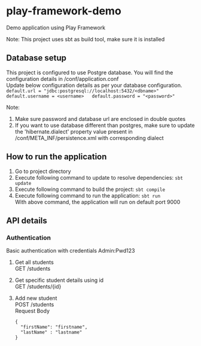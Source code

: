 # play-framework-demo
Demo application using Play Framework

Note: This project uses sbt as build tool, make sure it is installed

## Database setup
  This project is configured to use Postgre database. You will find the configuration details in /conf/application.conf  
  Update below configuration details as per your database configuration.  
      `
      default.url = "jdbc:postgresql://localhost:5432/<dbname>"  
      default.username = <username>  
      default.password = "<password>"  
      `
  
  Note:  
  1. Make sure password and database url are enclosed in double quotes  
  2. If you want to use database different than postgres, make sure to update the 'hibernate.dialect' property value present in /conf/META_INF/persistence.xml with corresponding dialect  
  
## How to run the application
1. Go to project directory  
2. Execute following command to update to resolve dependencies: `sbt update`
3. Execute following command to build the project: `sbt compile`  
4. Execute following command to run the application: `sbt run`  
    With above command, the application will run on default port 9000  

## API details
### Authentication
  Basic authentication with credentials Admin:Pwd123  
  
1. Get all students  
    GET /students  
    
2. Get specific student details using id  
    GET /students/{id}  

3. Add new student  
    POST /students  
    Request Body  
      ```
      {
        "firstName": "firstname",
        "lastName" : "lastname"
      }
      ```
    



